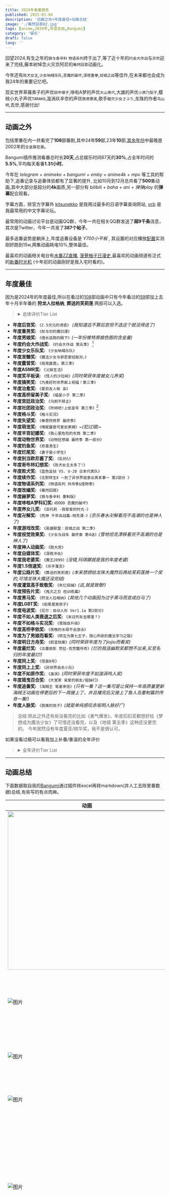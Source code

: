 ```yaml
---
title: 2024年看番报告
published: 2025-01-04
description: '动画之外+年度最佳+动画总结'
image: './蓦然回首02.jpg'
tags: [anime,2024年,年度总结,Bangumi]
category: '娱乐'
draft: false 
lang: ''
---
```


回望2024,有生之年的`狼与香辛料` `物语系列`终于出了,等了近十年的`约会大作战`与`京吹`迎来了完结,藤本树悼念火灾京阿尼的`蓦然回首`动画化。

今年还有`败犬女主`,`少女呐喊乐队`,`恶魔的破坏`,`深夜重拳`,`双城之战`等佳作,在未来都也会成为我24年的重要记忆吧。

现实世界草薙素子的声优`田中墩子`,哆啦A梦的声优`大山羡代`,大雄的声优`小原乃梨子`,樱桃小丸子声优`TARAKO`,漩涡玖辛奈的声优`筱原惠美`,歌手`酸欠少女さユり`,龙珠的作者`鸟山明`,去世,感谢付出!

---

## 动画之外

包括里番在内一共看完了**108**部番剧,其中24年**59**部,23年**10**部,[其余年份](https://picture-img.leqazwsxedc.workers.dev/%E5%B9%B4%E4%BB%BD.png)中最晚是2002年的`全金属狂潮`。  

Bangumi插件推测看番总时长**20天**,占总娱乐时间67天的**30%**,占全年时间的**5.5%**,平均每天看番**1.31小时**。

今年在 _telegram + animeko + bangumi + emby + anime4k + mpv_ 等工具的帮助下,追番记录与追番体验都有了显著的提升,
比如10月到12月总共看了**500**集动画,其中大部分是超分的**4k**画质,另一部分有 _bilibili + baha + ani + 弹弹play_ 的**弹幕**配合观看。

字幕方面，除官方字幕外 [kitsunekko](https://kitsunekko.net/) 是我用过最多的日语字幕查询网站, [vcb](https://bbs.acgrip.com/) 是我最常用的中文字幕论坛。

最常用的动画讨论平台是动画QQ群，今年一共在相关QQ群发送了**超9千条**消息，其次是Twitter，今年一共发了**387个帖子**。

最多追番姿势是躺床上,年度追番设备是 _Y700小平板_ , 其设置的对应播放[配置](https://picture-img.leqazwsxedc.workers.dev/Image_295694978129907.png)实测刚好跑到15w,两集动画耗电10%,整体最佳。

最喜欢的动画相关电台有[水番ZZ直播](https://space.bilibili.com/6767392/lists/594298?type=series), [菠萝柚子日漫史](https://www.xiaoyuzhoufm.com/podcast-topic/6722f7d733c798676f4e644d),最喜欢的动画频道有泛式的[新番时光机](https://space.bilibili.com/63231/lists/21183?type=season) (十年前的动画刚好是我入宅时看的)。

---

## 年度最佳

因为是2024年的年度最佳,所以在看过的[108](https://picture-img.leqazwsxedc.workers.dev/2024image.png)部动画中只有今年看过的[59](https://picture-img.leqazwsxedc.workers.dev/xin2024image.png)部加上去年十月半年番的
**狩龙人拉格纳**, **葬送的芙莉莲** 两部可以入选。

><details><summary>总体评价Tier List</summary><p>
><img src="https://picture-img.leqazwsxedc.workers.dev/xin2024image.png" style="90%"/>
></p></details>

- **年度后宫奖:** `《2.5次元的诱惑》` _(我知道这不算后宫但不选这个就没得选了)_
- **年度重男奖:** `《杖与剑的魔剑谭》`
- **年度男娘奖:** `《擅长逃跑的殿下》`_(一年份推特男娘色图的含金量)_
- **年度约会大作战奖:** `《约会大作战 第五季》` [^1]
- **年度少女乐队奖:** `《少女呐喊乐队》`
- **年度发糖奖:** `《魔法少女与邪恶曾经敌对。》`
- **年度露营奖:** `《摇曳露营△ 第三季》`
- **年度ASMR奖:** `《义妹生活》`
- **年度奖平板读:** `《怪人的沙拉碗》`_(同时荣获年度被女儿养奖)_
- **年度搞笑奖:** `《为美好的世界献上祝福！第三季》`
- **年度治愈奖:** `《夏目友人帐 柒》`
- **年度高桥留美子奖:** `《福星小子 第二季》`
- **年度宫廷政治奖:** `《乌鸦不择主》`
- **年度社团政治奖:** `《吹响吧!上低音号 第三季》`[^2]
- **年度格斗奖:** `《格斗实况》`
- **年度失望奖:** `《拳愿阿修罗 最终季》`
- **年度萌宠奖:** `《噗妮露是可爱史莱姆》`~_(犯过错)_~
- **年度羊宫妃娜奖:** `《我心里危险的东西 第二季》`
- **年度动物世界奖:** `《动物狂想曲 最终季 第一部分》`
- **年度钓鱼奖:** `《悲喜渔生》`
- **年度烂尾奖:** `《妻子是小学生》`
- **年度别当欧尼酱了奖:** `《乱码½》`
- **年度哥布林幻想奖:** `《败犬女主太多了!》`
- **年度败犬奖:** `《蓝色监狱 VS. U-20 日本代表队》`
- **年度续作奖:** `《无职转生Ⅱ ～到了异世界就拿出真本事～ 第2部分 》`
- **年度物语系列奖:** `《物语系列 外传季&怪物季》`
- **年度改编奖:** `《蓦然回首》`
- **年度赫萝奖:** `《狼与香辛料 重制版》`
- **年度哆啦A梦科幻奖:** `《DDDD 恶魔的破坏》`
- **年度养女儿奖:** `《亚托莉 -我挚爱的时光-》`
- **年度卍解奖:** `《死神 千年血战篇-相克谭-》`_(京乐春水卍解看完不高潮的也是神人了)_
- **年度游戏改奖:** `《英雄联盟：双城之战 第二季》`
- **年度视觉效果奖:** `《少女与战车 最终章 第4话》`_(雪地坦克漂移看完不高潮的也是神人了)_
- **年度神人动画奖:** `《胆大党》`
- **年度自媒体奖:** `《深夜冲击》`
- **年度我老婆奖:** `《魔王2099》`_(没错,玛琪娜就是我的年度老婆)_
- **年度1.5倍速奖:** `《杀手寓言》`
- **年度公路片奖:** `《葬送的芙莉莲》`_(本来想颁给龙珠大魔然后再给芙莉莲换一个奖的,可惜龙珠大魔还没完结)_
- **年度灌篮高手致敬奖:** `《失忆投捕》`_(这,就是致敬!)_
- **年度预告片奖:** `《鬼灭之刃 柱训练篇》`
- **年度黑马奖:** `《狩龙人拉格纳》`_(其他几个动画因为过于黑马而变成白马了)_
- **年度LGBT奖:** `《前辈是男孩子》`
- **年度电波奖:** `《尼尔：自动人形 Ver1.1a 第2部分》`
- **年度不如人类衰退之后奖:** `《末日列车去哪里？》`
- **年度不如格斗实况奖:** `《我独自升级》`
- **年度高桥李依奖:** `《夜晚的水母不会游泳》`
- **年度为了男娘而看奖:** `《转生为第七王子，随心所欲的魔法学习之路》`
- **年度明日方舟奖:** `《蔚蓝档案》`_(同时荣获年度为了jiojio而看奖)_
- **年度最烂奖:** `《古墓丽影 劳拉·克劳馥传奇》`_(烂的我连幽默奖都想不出来,实至名归的年度最烂!)_
- **年度同上奖:** `《怪兽8号》`
- **年度同上上奖:** `《异世界自杀小队》`
- **年度不如原作奖:** `《漩涡》`_(同时荣获年度不如漩涡鸣人奖)_
- **年度摇曳百合奖:** `《大室家 亲爱的朋友/姐妹们》`
- **年度追番奖:** `《海贼王 笔者来信》`_(只有一集？这一集可是让保持一年高质量更新海贼王动画在停更后的下一周接上了，并且播完后又接上了鱼人岛重制篇的传奇一集!)_
- **年度人脉奖:** `《我推的孩子》`_(就是单纯感叹赤坂明人脉好广)_

>总结:除此之外还有些没看完的比如《勇气爆发》，年度扣扣奖都想好给《梦想成为魔法少女》了可惜还没看完，以及《地错 第五季》这种还没更完的。
>今年居然没有年度夏亚/桃华奖，我不是很认可。

如果没看过瘾可以看我加上补番/重温的全年评价

><details><summary>全年评价Tier List</summary><p>
><img src="https://picture-img.leqazwsxedc.workers.dev/2024image.png"/>
></p></details>

---

## 动画总结

下面数据取自我的[Bangumi](https://bangumi.tv/user/asashiki)通过插件转excel再转markdown(并人工去除里番数据)总结,有些写的有点肉麻。

| **动画** | **吐槽** |
|---|---|
|<img src="https://lain.bgm.tv/pic/cover/c/dc/4c/1262_5ezbs.jpg" width=500 />| 《魔法少女リリカルなのは》 看前两集，还感觉只是一部制作精良的普通魔法少女，结果后面直接超展开＂并非子供向＂，对小孩子的危害不可估量，看了这个以后能不成为女同/百合豚？ |
| ![图片](https://lain.bgm.tv/pic/cover/c/31/d7/425991_JFQel.jpg) | 《魔王2099》 玛琪娜老婆(´∀｀)♡老婆(´∀｀)♡老婆(´∀｀)♡，白毛忠犬什么的，简直就是像我这种小处男的终极性幻想 |
| ![图片](https://lain.bgm.tv/pic/cover/c/5e/96/426123_siDEi.jpg) | 《ブルーロック VS. U-20 JAPAN》 最后一集终于支棱了一回，不枉我吃了13级的屎。 |
| ![图片](https://lain.bgm.tv/pic/cover/c/1e/63/93739_TZ9dS.jpg) | 《ピンポン THE ANIMATION》 想到汤浅退休后以后再也没有汤浅的作品看就难过 |
| ![图片](https://lain.bgm.tv/pic/cover/c/32/07/320_IyhUt.jpg) | 《攻殻機動隊 STAND ALONE COMPLEX Solid State Society》 需要拿出12分的精力才能看懂的动画，也是我最喜欢和别人探讨的动画。如果和别人聊天时对方看过攻克我会很开心。<br>没有花里胡哨的人形机甲，有的只是极致的实用主义与硬核剧情。 |
| ![图片](https://lain.bgm.tv/pic/cover/c/6d/1e/457326_0ElE0.jpg) | 《BLEACH 千年血戦篇-相剋譚-》 前面部分补了很多设定，但是战斗部分有点无聊，尤其是黑崎一护vs优哈巴哈 一个疯狂月牙天冲，一个疯狂＂我能看到未来＂。<br>然后到中后期终于到队长戏，我直接看高潮，每集都是最喜欢的一集，京乐春水回是最潮的一集，涅茧利回是最潮的一集，雨果回也是最潮的一集…<br>还有最后吐槽一句浮竹队长真是传奇耐抗王 |
| ![图片](https://lain.bgm.tv/pic/cover/c/66/5d/150246_fcg4u.jpg) | 《フルメタル・パニック! Invisible Victory》 第8，9集太雷我了，一堆槽点，最后电话告白还是看的很感动，所以下一季又是有生之年了吗? |
| ![图片](https://lain.bgm.tv/pic/cover/c/89/e0/341139_35fGz.jpg) | 《BEASTARS FINAL SEASON Part1》 看的时候一直在感叹作者怎么想到这么完善的世界观的，有一部动力是为了故事角色，另一半是想看看有什么物种设定，比如里面的鱼的设定就很意外，与以往动物拟人作品相比算尊重鱼了，但没完全尊重 |
| ![图片](https://lain.bgm.tv/pic/cover/c/d3/27/234195_NFw6U.jpg) | 《嫌な顔されながらおパンツ見せてもらいたい》 哥们儿就是精准目标受众 |
| ![图片](https://lain.bgm.tv/pic/cover/c/85/fd/324720_tk4k6.jpg) | 《THE FIRST SLAM DUNK》 宫城凉介的故事看的我很感动，也算是补完青春的遗憾了…… |
| ![图片](https://lain.bgm.tv/pic/cover/c/7b/d8/424680_wCR0a.jpg) | 《妻、小学生になる。》 逆天结尾，听说还是动画组原创的，无敌了<br>那就欺骗最初的我，欺骗世界！   (随即徒手穿心脏杀死自己)<br>                                    ——冈部伦太郎。<br>那就欺骗最初的老婆，欺骗女儿！     (随即超度自己的老婆)<br>                             ——妻子小学生不知名男主。 |
| ![图片](https://lain.bgm.tv/pic/cover/c/05/aa/443676_6GFsu.jpg) | 《夏目友人帳 漆》 ed插入很舒服<br>个人最喜欢的一集是ep5小胡子的礼物<br>以后晚上睡前又没有新夏目看了… |
| ![图片](https://lain.bgm.tv/pic/cover/c/1a/de/294337_w4y8P.jpg) | 《スーパーカブ》 很不舍的看最后几集，感觉自己有点像女主，没什么朋友情商也不高，对现实也没什么强烈的痛感，能找的一个小爱好挺好的。<br>僕は旅をするのが好きかどうかわからないけど、他人の旅行を見るのが好き。<br>旅行、キャンプ、サイクリング、山に登る…どれも面白そう、でも自分で試したことがない。 |
| ![图片](https://lain.bgm.tv/pic/cover/c/a6/66/326_D8wjw.jpg) | 《攻殻機動隊 S.A.C. 2nd GIG》 “そして登壇者が舞台挨拶を締めくくる挨拶をする中、田中は「ここにこうして立っていられるだけで心 から幸せです。『攻殻機動隊』 は『最後の人間』で一旦結末を迎えるのかもしれません。でもどうか忘れないでください。皆さんがネットにアクセスする時、『攻殻機動隊』にアクセスする時、私たちは、私はいつまでも皆さんのそばにいます。どうか忘れないでください!」と、シリ一ズ作品である『イノセンス』の草薙素子のセリフを引用し、熱い涙を流しながら、作品を支えるフアンたちに謝辞を述べ、フアンからの大きな拍手が会場に鳴り響いた。”<br>谢谢你带给我们的作品，一路走好！ |
| ![图片](https://lain.bgm.tv/pic/cover/c/37/03/424379_UfMuk.jpg) | 《君のことが大大大大大好きな100人の彼女》 在我看来，任何探讨非正常道德观念下的两性话题都是前沿的，从这个角度上来说，所有后宫与类ntr动画都是前沿动画。<br>尤其是随着时代发展人类社会的生育率只会越来越低，以前建立的＂一夫一妻制＂不过是近几百年的产物，未来要么人类成濒危物种要么这个制度被取代。<br>最近高质量后宫动画好少啊，能不能多来点，咱就好这口 |
| ![图片](https://lain.bgm.tv/pic/cover/c/fe/ab/470045_zA9BA.jpg) | 《ぷにるはかわいいスライム》 ぷにる好可爱，想养一只。(๑•.•๑)<br>泳装回鱼和澡堂回的福利镜头全给了男的，也是神人动画了。 |
| ![图片](https://lain.bgm.tv/pic/cover/c/4f/12/404480_OokoZ.jpg) | 《ラブライブ！スーパースター!! 3期》 一路追过来看到她们毕业还是挺感动的，沪姐太有实力了，最终收货了爱情、事业、学业。 <br>一半史的剧情中沪姐的戏份也没崩，甚至第二季11.5集的史，剩下0.5集糖还给了唐可可和小董 |
| ![图片](https://lain.bgm.tv/pic/cover/c/13/a3/489820_Hre3R.jpg) | 《らんま1/2》 与福星小子比节奏更慢了，有利有弊，体操集和溜冰集看得我浑身难受，到珊璞出来的时候瞬间真香了 |
| ![图片](https://lain.bgm.tv/pic/cover/c/35/7a/337_WzSea.jpg) | 《フルメタル・パニック! The Second Raid》 卡密！剪头发那一段看高潮了，这种高级的情色感好有感觉，一看还是阿宽负责的，?阿宽啊阿宽，这集还有个背景是死亡笔记彩蛋。<br>op听得我好感动，一半校园一半正经剧情的设定也是独树一帜，这一季个人认为是系列之巅。 |
| ![图片](https://lain.bgm.tv/pic/cover/c/57/7f/2689_nr14G.jpg) | 《フルメタル・パニック! The Second Raid 特別版OVA「わりとヒマな戦隊長の一日」》  |
| ![图片](https://lain.bgm.tv/pic/cover/c/44/7d/467461_HHw4K.jpg) | 《ダンダダン》 起初我是对这种风格有点抗拒的，但没办法做的太强了，直接强奸了我的审美，第二集开始就看爽了，啊啊啊为什么要分割放送！ |
| ![图片](https://lain.bgm.tv/pic/cover/c/06/f9/505895_OvNf1.jpg) | 《ネガポジアングラー》 很舒服的治愈番，因为我本人就是个废物，所以看废物男主就有一种莫名的亲切感，特别是看到他的失败人生，我心里就平衡多了。<br>学到了不少钓鱼的知识。后面父子回火锅回都挺不错的，还有股淡淡的男同味，总之就是吃的很满足 |
| ![图片](https://lain.bgm.tv/pic/cover/c/41/b0/4284_wf3UE.jpg) | 《kiss×sis》 小时候的性幻想。哦，并非小时候，长大也是 |
| ![图片](https://lain.bgm.tv/pic/cover/c/53/13/410346_z8j5n.jpg) | 《2.5次元の誘惑》 感谢半年的陪伴！本以为就是个普通后宫番没想到收获了满满的热血与感动。第21集主人公的故事看哭了。这就是一封对漫画家对coser的情书。<br>这种故事的男主塑造也至关重要，最后一集对男主心理的描写彻底让他在我心目中的位置超越了路人女主的伦也，现在我已经把它放在士道与智树一排了。 |
| ![图片](https://lain.bgm.tv/pic/cover/c/99/87/281325_ZlUKk.jpg) | 《グリザイア：ファントムトリガー THE ANIMATION スターゲイザー》 灰色系列就该是这个味儿！期待TV。<br>就好美少女特工打枪+校园这口味儿。 |
| ![图片](https://lain.bgm.tv/pic/cover/c/83/02/219263_fjglg.jpg) | 《グリザイア：ファントムトリガー THE ANIMATION》  |
| ![图片](https://lain.bgm.tv/pic/cover/c/02/69/338672_Oh7X2.jpg) | 《らぶみー「楓と鈴」THE ANIMATION》  |
| ![图片](https://lain.bgm.tv/pic/cover/c/75/e3/2617_7c8Cr.jpg) | 《そらのおとしもの》 2014——2024  入宅十年，连续10年的追番生涯，再看10年前的入宅作仿佛还是前几天看过的......<br>结尾依旧是满满的感动。 |
| ![图片](https://lain.bgm.tv/pic/cover/c/85/79/503498_Y5Fb3.jpg) | 《陰キャカップルが陽ギャル達とSEXトレーニングする話》  |
| ![图片](https://lain.bgm.tv/pic/cover/c/81/9f/338_W81CE.jpg) | 《フルメタル・パニック? ふもっふ》 现在听op满满的感动? |
| ![图片](https://lain.bgm.tv/pic/cover/c/53/e3/693_5Y3Go.jpg) | 《苺ましまろ OVA》  |
| ![图片](https://lain.bgm.tv/pic/cover/c/62/d8/446618_42Up5.jpg) | 《NieR:Automata Ver1.1a 第2クール》 氛围不错，和我期望有偏差吧，我更想看muv里各种人与bate的战役描写，这个动画关于这方面就很随意，主要还是集中在角色上里 |
| ![图片](https://lain.bgm.tv/pic/cover/c/12/51/289854_CCYbe.jpg) | 《うずまき》 听说太难画了导致原画每张费用很高，相反那些大热作品因为接的人多反而很便宜。<br>这动画不按原作剧情顺序来做，穿插着看的一头雾水，最后结局的震撼感也少了好多 |
| ![图片](https://lain.bgm.tv/pic/cover/c/46/ba/284_jxx7R.jpg) | 《苺ましまろ》 太喜欢这部动画了，根本舍不得看完。好在还有五集ova，但是还是好少啊，这要让我每年看一遍的节奏吗？<br>每天晚上看一集莓乱扔睡觉的那几天是我睡眠质量最好的几天。如果能一直持续着这样的日子就好了……<br>好在动画里的时间是不变的，他们几个永远都不会长大，永远跟在姐姐身边，这样就好。? |
| ![图片](https://lain.bgm.tv/pic/cover/c/32/53/353792_VE3lM.jpg) | 《BLUE GIANT》 jazz 熱い |
| ![图片](https://lain.bgm.tv/pic/cover/c/13/c5/400602_ZI8Y9.jpg) | 《葬送のフリーレン》 圣斋藤什么时候回来做孤独摇滚啊。･ﾟ･(つд`ﾟ)･ﾟ･ |
| ![图片](https://lain.bgm.tv/pic/cover/c/2f/2b/334_MWQMC.jpg) | 《フルメタル・パニック!》 致敬传奇耐杀王九龙 |
| ![图片](https://lain.bgm.tv/pic/cover/c/39/a4/123568_FeekE.jpg) | 《ご注文はうさぎですか？？》 第四季什么时候来啊 |
| ![图片](https://lain.bgm.tv/pic/cover/c/56/78/472620_DQg3H.jpg) | 《ウマ娘 プリティーダービー 新時代の扉》 很燃很感动,最喜欢好歌剧了太帅了! |
| ![图片](https://lain.bgm.tv/pic/cover/c/74/b8/413635_T5j1Z.jpg) | 《うる星やつら 第2期》 做到完结好评，但是一想到完结了还是有点小难过。最后快完结时官方组cp好评！ |
| ![图片](https://lain.bgm.tv/pic/cover/c/9f/2f/88287_h4xKo.jpg) | 《ご注文はうさぎですか？》 こころ生病最后一句台词，佐仓配的好软啊，感觉要化了｡ﾟ(ﾟ´ω`ﾟ)ﾟ｡ |
| ![图片](https://lain.bgm.tv/pic/cover/c/12/9a/374648_GOxE2.jpg) | 《ラグナクリムゾン》 路人到反派所有角色塑造的都很好，作者太有水平了，就拿绯红来说他属于谋略型角色，人物每个行动都能感受到这点，我作为观众觉得最合理的行为下一秒他真的会做出来，甚至他会做的比我想象的更加谨慎。<br>追番这么多年第一次遇到一个行为真的如我所想的角色，难能可贵！ |
| ![图片](https://lain.bgm.tv/pic/cover/c/41/39/26449_G0Xzx.jpg) | 《人類は衰退しました》 跟末日列车去哪里一起对比着看的，虽然都是电波系还是有很大不同的，看这个是真的会被每集的奇幻设定吸引进去 |
| ![图片](https://lain.bgm.tv/pic/cover/c/07/2e/37154_69Axl.jpg) | 《ココロコネクト》 ＂実は私、稲葉におかずにしたことがある！＂入选我24年最印象深刻的一句动画台词，大概这辈子都忘不掉了吧。<br>顺便一提这部有psp同名游戏，还是挺值得一玩的(就是听声优也值得玩) |
| ![图片](https://lain.bgm.tv/pic/cover/c/c1/0e/68035_252p4.jpg) | 《有頂天家族》 被生活绷得太紧的时候可以看看，狸猫松松垮垮的佛系日常还是挺治愈的，看狸猫的笨蛋人生体验人生百态 |
| ![图片](https://lain.bgm.tv/pic/cover/c/2f/60/426124_1UuvC.jpg) | 《劇場版ブルーロック -EPISODE 凪-》 带南通朋友看完没入坑，太失望了(◞‸◟) |
| ![图片](https://lain.bgm.tv/pic/cover/c/93/bd/455677_CGGed.jpg) | 《ケンガンアシュラ Season2 Part 2》 还是更喜欢之前的打戏，这回看的感觉还没格斗实况有趣 |
| ![图片](https://lain.bgm.tv/pic/cover/c/ba/7e/441795_q6Sc3.jpg) | 《僕の心のヤバイやつ 第2期》 看的让我在床上翻滚，频繁尖叫，还好一个人住(哭，虽然剧情很甜，但是第一季前两集男主那种阴暗的心理刻画我也挺喜欢的(感同身受了属于是)，可惜后面就没更多笔墨了 |
| ![图片](https://lain.bgm.tv/pic/cover/c/f5/2e/390353_07vz7.jpg) | 《俺だけレベルアップな件》 后面好无聊，感觉不如……格斗实况。<br>然而格斗实况却没有第二季…一群没品味的家伙(恼 |
| ![图片](https://lain.bgm.tv/pic/cover/c/0a/ee/441939_6l6VR.jpg) | 《鬼滅の刃 柱稽古編》 虽然剧情还是拖，但是就观看体验而言比上一集好了太多，看的很舒服 |
| ![图片](https://lain.bgm.tv/pic/cover/c/9c/d2/394623_qErlO.jpg) | 《怪獣8号》 槽点挺多的，明明世界观与队员设定很正经，剧情还是欢乐少年漫，看的很割裂 |
| ![图片](https://lain.bgm.tv/pic/cover/c/cc/94/479921_AxKxC.jpg) | 《喧嘩独学》 卡密！观看体验:<br>好奇剧情→男主什么丑sb→这也太用力过猛了吧→逐渐接受男主与剧情→格斗好爽！剧情好过瘾。<br>这种剧情才真实嘛，最后爽感比独自升级强多了。 |
| ![图片](https://lain.bgm.tv/pic/cover/c/2f/86/389466_2K1dH.jpg) | 《デート・ア・ライブV》 如果你是04年并且入宅超十年,那么将会在小学三年级的时候看《约战第一季》，初中三年级看《约战第三季》，高中三年级看《约战第四季》，大学三年级看《约战第五季》。回望我的十年宅生只有这一部动画能全部卡在我人生中的重要节点出现，能让这样一个ip出到完结真的很感谢约战的粉丝与制作组们！<br>第五季的op真的很感动，尤其是中间每个角色闪回的那一段，还有最后一集最后居然放第一季op钢琴变奏，太犯规了。<br>这一季也算是给这个系列画上了句号，终于彻底攻略狂三了，剧情也把整体的世界观解释了，也算是讲了个很不错的世界系故事(比大部分动画都强多了)，最后大家都回到了正常的生活，以后再也没有约战动画陪我了...... |
| ![图片](https://lain.bgm.tv/pic/cover/c/4c/8a/342667_0RfU8.jpg) | 《この素晴らしい世界に祝福を！3》 卡密！我的脑内想法:<br>阿库娅挺不错的，和她相处像兄弟一样没有心理负担。小公主好可爱啊，娶了就无忧无虑了还叫我欧尼酱。慧慧更不用说，劳模级的存在了，简直是宅男杀手。达克妮斯也不错，好女人就是有感觉。<br>素晴真的很治愈，有些情节真的笑中有泪，还有那几首ed我也听了好多遍(哭 |
| ![图片](https://lain.bgm.tv/pic/cover/c/70/80/448478_47IsZ.jpg) | 《忘却バッテリー》 藤堂葵那一集真的惊艳到我了，经历有点像三井寿 |
| ![图片](https://lain.bgm.tv/pic/cover/c/ad/25/444557_e4hPO.jpg) | 《無職転生Ⅱ ～異世界行ったら本気だす～ 第2クール》 即便如此时间还在继续，我们还要接着走自己的一生。 |
| ![图片](https://lain.bgm.tv/pic/cover/c/94/8e/416777_xcDCg.jpg) | 《ブルーアーカイブ The Animation》 本来看了两集就弃番了，后来qq群里有一张男主舔jiojio的画面，为了看这个直接补完了，好像是第11集吧。整体来说挺平庸的，设定有点像文豪野犬？作为我这种路人能更好的看ba的二创还是有点价值的，毕竟游戏是不可能玩的。最后，好喜欢むつき啊，这种小恶魔形象好戳我xp |
| ![图片](https://lain.bgm.tv/pic/cover/c/ef/8f/283643_2bcm7.jpg) | 《響け！ユーフォニアム３》 卡密!做的太好了,无论是压抑的社团政治还是青春期在人际关系、升学上的迷茫 表现都很出色，最后两集更是舍不得看，看完后也是完全超出预期的好看，12集能评上我4月的最佳单集了，无论是前半段的选人还是后半段的soulmate，13集也很满足，演奏时插入这三年的回忆也太犯规了ヾ(;ﾟ;Д;ﾟ;)ﾉﾞ，我看到回忆黄前跑的那一段哭了应该是第一季第8集还是第11集。最后黄前居然去当吹奏部的顾问了，这说明以后和理奈还会有接触，本来在选大学的时候，我心里已经觉得她们两个会走上不同的道路了，看到是当吹奏部的顾问时真的挺开心的，还有最后一个镜头上的发卡是秀一送的，这下我彻底满足了！又见证了一个青春的结束。 |
| ![图片](https://lain.bgm.tv/pic/cover/c/f2/8f/425909_M7W7T.jpg) | 《夜のクラゲは泳げない》 槽点好多，结尾真是典型包饺子啊。不过中间jell对女主宣泄那一段看的还是很有感觉的，李依李上大分。 |
| ![图片](https://lain.bgm.tv/pic/cover/c/75/c1/431767_bX7FZ.jpg) | 《ガールズバンドクライ》 王道热血乐队番，每个角色都很喜欢，能从她们身上看到叛逆的精神，尤其是nina，虽然观众给她的外号是小孩姐但我看的时候是真的佩服她的成熟，做了我不敢做的事，家庭那一集也看哭了，这种不算超级好也不算特别坏的家庭才是大多数。  最后，和京吹一样我也不理解这部片为什么争议那么大，最后一集tomo已经说的很明显了，“momoka与nina毫无疑问做的是错的，但是正是如此我才会被吸引”，我也只是看一群为了自己的信念放弃学业不接受妥协的乐队少女的故事，并且花田把故事写的很彻底，她们到最后也没有妥协，这一点真的很感动！ |
| ![图片](https://lain.bgm.tv/pic/cover/c/b8/0b/444403_u441B.jpg) | 《変人のサラダボウル》 致敬传奇小说家平坂读 |
| ![图片](https://lain.bgm.tv/pic/cover/c/19/1a/405785_u9it9.jpg) | 《ゆるキャン△ SEASON３》 播出时一大半的相关讨论内容是不如上季，可见日常番好看归好看但是真没什么值得聊的话题。就我而言，看完和前两季一样，心里暖暖的就足够了 |
| ![图片](https://lain.bgm.tv/pic/cover/c/2b/b7/407133_hGMQM.jpg) | 《転生したら第七王子だったので、気ままに魔術を極めます》 24年为数不多看过的异世界厕纸番(唯一也说不定)，主要是看小男娘 |
| ![图片](https://lain.bgm.tv/pic/cover/c/96/6c/404809_H2HnH.jpg) | 《終末トレインどこへいく？》 放在2024年4月这个没啥好原创番的环境下还是值得追番讨论的一部，ed挺好听的 |
| ![图片](https://lain.bgm.tv/pic/cover/c/00/ae/444046_9b5bM.jpg) | 《異世界スーサイド・スクワッド》 完全不如生物突击队 |
| ![图片](https://lain.bgm.tv/pic/cover/c/60/fe/358801_WuBx6.jpg) | 《Arcane Season 2》 与巨人结局相比，双城把坏结局的世界给观众看了，这点挺好的，如果巨人当时观众也看过艾伦脑子里的未来可能争议就没那么多了。 |
| ![图片](https://lain.bgm.tv/pic/cover/c/ab/fd/211934_HHeOH.jpg) | 《このはな綺譚》 挺不错的百合治愈番，就是对我而言女主还是有点吵了 |
| ![图片](https://lain.bgm.tv/pic/cover/c/be/28/208827_KZk6h.jpg) | 《ガールズ&パンツァー 最終章 第4話》 虽然今年看过的双城制作视觉效果真的顶级，但是一想到这一段雪地坦克漂移，我还是觉得这一段视觉效果最顶级，两年一部的节奏，既想快点看下一集，又不想让少战的故事完结。･ﾟ･(つд`ﾟ)･ﾟ･ |
| ![图片](https://lain.bgm.tv/pic/cover/c/26/d6/425998_dnzr8.jpg) | 《Re:ゼロから始める異世界生活 3rd season 襲擊編》 486演讲那一段看哭了，看来我还没有失去热情 |
| ![图片](https://lain.bgm.tv/pic/cover/c/a8/2c/354146_qU41Z.jpg) | 《ラブライブ！スーパースター!! 2期》 唐堇的那0.5集唐是唯一的可取之处 |
| ![图片](https://lain.bgm.tv/pic/cover/c/fa/a8/480441_6o9oX.jpg) | 《ルックバック》 看完了，没想到会让我哭的稀里哗啦的，今天刚听完常盘庄的故事，也是漫画家们在一起画漫画，讲了好多漫画家间的友情，比如藤本弘与孙子素雄一起合作的藤子不二雄，接着看暮然回首触动好深。 除了雨中长跑那个镜头，最后女主在书桌前画画的背影我也很感动，有我看菠萝柚子分析说这一段这么长是为了悼念火灾后的京都动画，我看这段想到女主为了逝去的友人拿起画笔继续画，这个镜头给我的力量太大了，也是这一段泪腺崩坏了。 |
| ![图片](https://lain.bgm.tv/pic/cover/c/d9/26/208826_2ZDUF.jpg) | 《ガールズ&パンツァー 最終章 第3話》 sp的萝卜战争很好看，特别是ed的Q版人物骑马萌我一脸血 |
| ![图片](https://lain.bgm.tv/pic/cover/c/af/0d/432583_837Yx.jpg) | 《駒田蒸留所へようこそ》 pa的经典打工动画，平淡但是看完心里暖暖的 |
| ![图片](https://lain.bgm.tv/pic/cover/c/09/28/96130_Ds7UN.jpg) | 《ガールズ&パンツァー これが本当のアンツィオ戦です!》  |
| ![图片](https://lain.bgm.tv/pic/cover/c/1b/b5/208825_q3Qsi.jpg) | 《ガールズ&パンツァー 最終章 第2話》  |
| ![图片](https://lain.bgm.tv/pic/cover/c/da/43/368116_fM4z8.jpg) | 《NieR: Automata Ver1.1a》  |
| ![图片](https://lain.bgm.tv/pic/cover/c/be/64/191302_RybiD.jpg) | 《ガールズ&パンツァー 最終章 第1話》  |
| ![图片](https://lain.bgm.tv/pic/cover/c/be/42/518519_DMDo8.jpg) | 《ONE PIECE FAN LETTER》 好感动，海贼王真是传奇耐追王，本篇停更了，还有一集粉丝来信，这个看完了还有鱼人岛重制版，每个星期都有的看，而且都做的不错，海米真是吃的太好了 |
| ![图片](https://lain.bgm.tv/pic/cover/c/76/f3/72266_p0Nxo.jpg) | 《ガールズ&パンツァー 劇場版》  |
| ![图片](https://lain.bgm.tv/pic/cover/c/51/28/448657_r0ZYm.jpg) | 《大室家 dear friends》 笑着笑着就哭了?好羡慕她们的日常生活啊。<br>所以姐姐的男友到底是谁？有几个男友？ |
| ![图片](https://lain.bgm.tv/pic/cover/c/85/c1/475354_QyO6r.jpg) | 《〈物語〉シリーズ オフ&モンスターシーズン》 今年真幸福，能看到狼心重置物语系列新作，一本满足了。<br>最后希望新房能多培养点这样的新人再退休吧。  我也算是看着新房的作品长大的。 |
| ![图片](https://lain.bgm.tv/pic/cover/c/17/1e/448655_z11A1.jpg) | 《大室家 dear sisters》  |
| ![图片](https://lain.bgm.tv/pic/cover/c/c1/e8/364468_8AI0E.jpg) | 《うる星やつら》  |
| ![图片](https://lain.bgm.tv/pic/cover/c/84/54/326432_3BjbW.jpg) | 《Tomb Raider: The Legend of Lara Croft》 决定了！你就是我今年看过的最垃圾动画。 |
| ![图片](https://lain.bgm.tv/pic/cover/c/6b/ef/461338_mfpKk.jpg) | 《烏は主を選ばない》 值得安利的好作品。宫廷政治系看的我很过瘾，最后还有世界观层面的超展开。 |
| ![图片](https://lain.bgm.tv/pic/cover/c/39/0b/425587_awe87.jpg) | 《僕のヒーローアカデミア 第7期》 不是，怎么还不完结啊？我以为这就是最终季了呢。 |
| ![图片](https://lain.bgm.tv/pic/cover/c/f5/85/495562_onpMR.jpg) | 《デッドデッドデーモンズデデデデデストラクション》 我需要看到更多这样的作品！每一集都值得讨论的一部动画。 |
| ![图片](https://lain.bgm.tv/pic/cover/c/9e/4b/402223_xN4rh.jpg) | 《ダンジョンに出会いを求めるのは間違っているだろうか Ⅳ 深章 厄災編》  |
| ![图片](https://lain.bgm.tv/pic/cover/c/d1/1c/443428_FIhFu.jpg) | 《【推しの子】 第2期》 舞台戏看的我好过瘾口牙，本来就满足了，没想到后面还有作家间的关系描写，比第一季强太多了 |
| ![图片](https://lain.bgm.tv/pic/cover/c/66/6d/397604_TgJ63.jpg) | 《ATRI -My Dear Moments-》 科幻要素真不行啊，虽然亚托莉很可爱，是我擅自期待了。可能我会更喜欢island |
| ![图片](https://lain.bgm.tv/pic/cover/c/b1/05/326874_YZh22.jpg) | 《ダンジョンに出会いを求めるのは間違っているだろうか Ⅳ 新章 迷宮篇》 最喜欢的一部，我就当暂时的琉小姐党吧 |
| ![图片](https://lain.bgm.tv/pic/cover/c/b6/d5/291412_zE2C2.jpg) | 《ダンジョンに出会いを求めるのは間違っているだろうかⅢ》  |
| ![图片](https://lain.bgm.tv/pic/cover/c/4c/ce/444339_91FQX.jpg) | 《ザ・ファブル》 1.5倍速还是挺好看的，特别是男主和他妹真的好逗啊 |
| ![图片](https://lain.bgm.tv/pic/cover/c/53/76/425988_RH9UK.jpg) | 《先輩はおとこのこ》 很不错的一部动画，虽然是这种题材，但是没有想象中的那么痛，也没有误会之类的扭曲情节。有的只是青涩的痛 |
| ![图片](https://lain.bgm.tv/pic/cover/c/40/01/393037_I7mvN.jpg) | 《義妹生活》 两位不去玩街霸6真是可惜了，顶级立回啊 |
| ![图片](https://lain.bgm.tv/pic/cover/c/08/df/372010_KBWk9.jpg) | 《狼と香辛料 MERCHANT MEETS THE WISE WOLF》 更加哈士奇的赫萝没有原版那么高冷，好喜欢，期待下一季。<br>op循环了一年，永远喜欢狼辛，永远喜欢claris 祝愿カレン毕业走好！    /2025.1.1 |
| ![图片](https://lain.bgm.tv/pic/cover/c/6d/e5/479477_19844.jpg) | 《杖と剣のウィストリア》 看的好爽啊，一堆重男围着男主?。<br>还有纯爱无敌！<br>op也很好听 |
| ![图片](https://lain.bgm.tv/pic/cover/c/32/14/424573_YYLzT.jpg) | 《逃げ上手の若君》 从此以后，我这一年的推特上每天都有少主色图   /2025.1.1 |
| ![图片](https://lain.bgm.tv/pic/cover/c/e4/dc/464376_NsZRw.jpg) | 《負けヒロインが多すぎる！》 虽然最喜欢的是柠檬然后是小鞠。但是仔细想想，如果是我的话和她们的故事根本就开始不了，反倒是老八，挺主动的说不定能成 |
| ![图片](https://lain.bgm.tv/pic/cover/c/0c/cf/477207_0lA1U.jpg) | 《真夜中ぱんチ》 真夜中なのに、おはよう——！<br>真夜中Punch！<br>op:<br>わーちゃっちゃっぱやぱや もっとちょうだいちょうだい<br>ちゅーちゅっちゅっぎみぎみ だってみっないみっない<br>わーちゃっちゃっぱやぱや ほんとちょうだいちょうだい<br>ちゅーちゅっちゅっぎみぎみ みっどないと(ぱんチ!)<br>ed:<br>撮影終わった一。<br>あれ、USB…あった、…カメラ繫いで、と。<br>ファイルまるっと、…OK。 |
| ![图片](https://lain.bgm.tv/pic/cover/c/c9/4f/465884_fqZbB.jpg) | 《かつて魔法少女と悪は敵対していた。》 结尾的处理真的很棒，就如同op一样。“未完成就可以了，因为不想迈入结局”一直保持着约会的状态就好 |



[^1]: 如果你是24年出生并且追番超十年，那么有一部动画将会:
在小学三年级看《第一季》、
在初中三年级看《第三季》、
在高中三年级看《第四季》、
在大学三年级看《第五季》、
直到完结，这是站在经历过的视角回看，如果代入当时，几乎每一次看完都会经历动画公司倒闭，产生这就是最后一季的想法，但是最终又会被粉丝奇迹般的救活。
这部传奇动画就是《约会大作战》！
[^2]:cnm牛子豪居然给我剧透，原作党很优越吗？